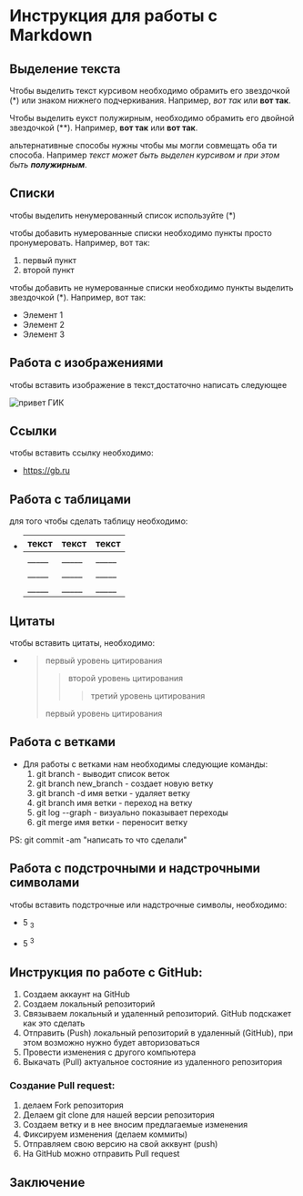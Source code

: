 # Инструкция для работы с Markdown

## Выделение текста

Чтобы выделить текст курсивом необходимо обрамить его звездочкой (*) или знаком нижнего подчеркивания. Например, *вот так* или __вот так__.

Чтобы выделить еукст полужирным, необходимо обрамить его двойной звездочкой (**). Например, **вот так** или __вот так__.

альтернативные способы нужны чтобы мы могли совмещать оба ти способа. Например _текст может быть выделен курсивом и при этом быть **полужирным**_.


## Списки

чтобы выделить ненумерованный список используйте (*)

чтобы добавить нумерованные списки необходимо пункты просто пронумеровать. Например, вот так:
1. первый пункт
2. второй пункт  

чтобы добавить не нумерованные списки необходимо пункты выделить звездочкой (*). Например, вот так:
* Элемент 1
* Элемент 2
* Элемент 3

## Работа с изображениями

чтобы вставить изображение в текст,достаточно написать следующее

![привет ГИК](Geek.png)

## Ссылки

чтобы вставить ссылку необходимо:

- <https://gb.ru>

## Работа с таблицами

для того чтобы сделать таблицу необходимо:

+ 
    |текст|текст|текст|
    |-----|-----|-----|
    |_____|_____|_____|
    |_____|_____|_____|
    |_____|_____|_____|


## Цитаты

чтобы вставить цитаты, необходимо:

- 
    > первый уровень цитирования
    >> второй уровень цитирования 
    >>> третий уровень цитирования
    >
    > первый уровень цитирования


## Работа с ветками

+ Для работы с ветками нам необходимы следующие команды:
    1. git branch - выводит список веток
    2. git branch new_branch - создает новую ветку
    3. git branch -d имя ветки - удаляет ветку
    4. git branch имя ветки - переход на ветку
    5. git log --graph - визуально показывает переходы
    6. git merge имя ветки - переносит ветку 

PS: git commit -am "написать то что сделали" 

## Работа с подстрочными и надстрочными символами

чтобы вставить подстрочные или надстрочные символы, необходимо:

+ 5 <sub>3</sub>

+ 5 <sup>3</sup>

## Инструкция по работе с GitHub:
1. Создаем аккаунт на GitHub
2. Создаем локальный репозиторий
3. Связываем локальный и удаленный репозиторий. GitHub подскажет как это сделать
4. Отправить (Push) локальный репозиторий в удаленный (GitHub), при этом возможно нужно будет авторизоваться
5. Провести изменения с другого компьютера
6. Выкачать (Pull) актуальное состояние из удаленного репозитория

### Создание Pull request:
1. делаем Fork репозитория
2. Делаем git clone для нашей версии репозитория
3. Создаем ветку и в нее вносим предлагаемые изменения
4. Фиксируем изменения (делаем коммиты)
5. Отправляем свою версию на свой акквунт (push)
6. На GitHub можно отправить Pull request


## Заключение